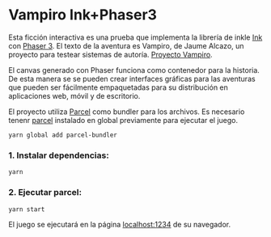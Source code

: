 # Vampiro Ink+Phaser3

Esta ficción interactiva es una prueba que implementa la librería de inkle [Ink](https://github.com/inkle/ink) con [Phaser 3](https://github.com/photonstorm/phaser). El texto de la aventura es Vampiro, de Jaume Alcazo, un proyecto para testear sistemas de autoría. [Proyecto Vampiro](http://wiki.caad.es/Proyecto_Vampiro).

El canvas generado con Phaser funciona como contenedor para la historia. De esta manera se se pueden crear interfaces gráficas para las aventuras que pueden ser fácilmente empaquetadas para su distribución en aplicaciones web, móvil y de escritorio.

El proyecto utiliza [Parcel](https://parceljs.org/) como bundler para los archivos. Es necesario tenenr [parcel](https://parceljs.org/) instalado en global previamente para ejecutar el juego.

`yarn global add parcel-bundler`

### 1. Instalar dependencias:

`yarn`

### 2. Ejecutar parcel:

`yarn start`

El juego se ejecutará en la página [localhost:1234](http://localhost:1234) de su navegador.
